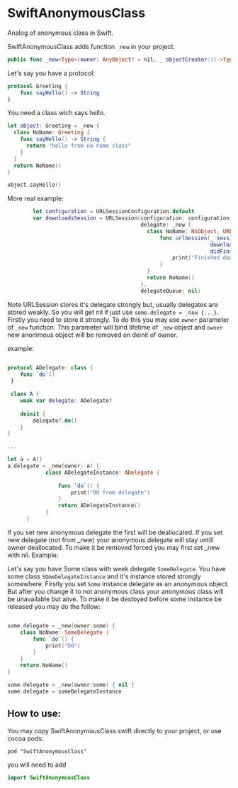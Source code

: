 # SwiftAnonymousClass

Analog of anonymous class in Swift.

SwiftAnonymousClass adds function ```_new``` in your project.
```swift
public func _new<Type>(owner: AnyObject? = nil, _ objectCreator:()->Type) -> Type
```
Let's say you have a protocol:
```swift
protocol Greeting {
    func sayHello() -> String
}
```
You need a class wich says hello.

```swift
let object: Greeting = _new {
  class NoName: Greeting {
    func sayHello() -> String {
      return "hello from no name class"
    }
  }
  return NoName()
}

object.sayHello()
```
More real example:

```swift
        let configuration = URLSessionConfiguration.default
        var downloadsSession = URLSession(configuration: configuration,
                                          delegate: _new {
                                            class NoName: NSObject, URLSessionDownloadDelegate {
                                                func urlSession(_ session: URLSession,
                                                                downloadTask: URLSessionDownloadTask,
                                                                didFinishDownloadingTo location: URL) {
                                                    print("Finished downloading to \(location).")
                                                }
                                            }
                                            return NoName()
                                          },
                                          delegateQueue: nil)
```                                          
Note URLSession stores it's delegate strongly but, usually delegates are stored weakly. So you will get nil if just use ```some.delegate = _new {...}```.
Firstly you need to store it strongly.
To do this you may use ```owner``` parameter of ```_new``` function.
This parameter will bind lifetime of ```_new``` object and ```owner```
new anonimous object will be removed on deinit of owner.

example:
```swift

protocol ADelegate: class {
	func `do`()
 }
 
 class A {
	weak var delegate: ADelegate?
	
	deinit {
		delegate?.do()
	}
}

...

let a = A()
a.delegate = _new(owner: a) {			
			class ADelegateInstance: ADelegate {
			
				func `do`() {
					print("DO from delegate")
				}
				return ADelegateInstance()
			}
      }
```

If you set new anonymous delegate the first will be deallocated.
If you set new delegate (not from _new) your anonymous delegate will stay untill owner deallocated.
To make it be removed forced you may first set _new with nil. Example:

Let's say you have Some class with week delegate ```SomeDelegate```. 
You have some class ```SOmeDelegateInstance``` and it's instance stored strongly somewhere.
Firstly you set ```Some``` instance delegate as an anonymous object.
But after you change it to not anonymous class your anonymous class will be unavailable but alive.
To make it be destoyed before some instance be released you may do the follow:

```swift

some.delegate = _new(owner:some) {
    class NoName: SomeDelegate {
        func `do`() {
            print("DO")
        }
    }
    return NoName()
}

some.delegate = _new(owner:some) { nil }
some.delegate = someDelegateInstance
```

## How to use:
You may copy SwiftAnonymousClass.swift directly to your project,
or use cocoa pods:
```
pod "SwiftAnonymousClass"
```
you will need to add 
```swift
import SwiftAnonymousClass
```



